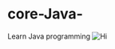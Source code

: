# core-Java-
Learn Java programming
![Hi](https://user-images.githubusercontent.com/96742829/175805531-f8fd56fd-bd42-4eeb-ae06-fb058a1aa38b.gif)
